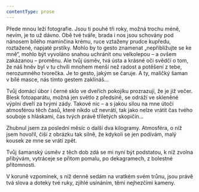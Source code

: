 ```yaml
---
contentType: prose
---
```


Přede mnou leží fotografie. Jsou ti pouhé tři roky, možná trochu méně, nevím, je to už dávno. Obě tvé tváře, brada i nos jsou schovány pod nánosem bílého maminčina krému, ruce vztaženy prudce kupředu, roztažené, napjaté prstíky. Mohlo by to gesto znamenat „nepřibližujte se ke mně“, mohlo být vyvoláno snahou uchránit onu velkolepou – a ovšem zakázanou – proměnu. Ale tvůj úsměv, tvá ústa a krásné oči svědčí o tom, že náš hněv byl v tu chvíli mnohem menší než radost a potěšení z tebe, nerozumného tvorečka. Je to gesto, jakým se čaruje. A ty, maličký šaman v bílé masce, nás tímto gestem zaklínáš…

Tvůj domácí úbor i černé sklo ve dveřích pokojíku prozrazují, že je již večer. Blesk fotoaparátu, možná jen světlo z předsíně, se odráží ve skleněné výplni dveří za tvými zády. Takové nic – a s jakou silou na mne útočí atmosférou těch časů, které nikdo už nevrátí, tak jako nelze vrátit čas tvého souboje s hláskami, čas tvých právě tříletých skopičin…

Zhubnul jsem za poslední měsíc o další dva kilogramy. Atmosféra, o níž jsem hovořil, čiší z obrázku tak silně, že kdykoli se jen podívám, malý kousek ze mne se vrátí zpět.

Tvůj šamanský úsměv z těch dob zdá se mi nyní být podstatou, k níž zvolna přibývám, vytráceje se přitom pomalu, po dekagramech, z bolestné přítomnosti.

V koruně vzpomínek, s níž denně sedám na vratkém svém trůnu, jsou právě tvá slova a doteky tvé ruky, zjihlé usínáním, těmi nejhezčími kameny.
